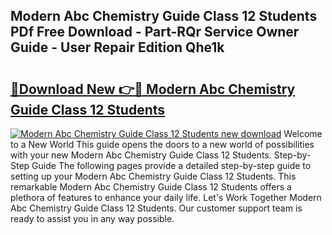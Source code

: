 ## Modern Abc Chemistry Guide Class 12 Students PDf Free Download - Part-RQr Service Owner Guide - User Repair Edition Qhe1k

# <h2><a href="http://bc73586.oget.top/?id=Modern+Abc+Chemistry+Guide+Class+12+Students">🔗Download New 👉🔴 Modern Abc Chemistry Guide Class 12 Students</a></h2>

[![Modern Abc Chemistry Guide Class 12 Students new download](https://i.imgur.com/5g1atiW.png)](http://bc73586.oget.top/?id=Modern+Abc+Chemistry+Guide+Class+12+Students)
Welcome to a New World This guide opens the doors to a new world of possibilities with your new Modern Abc Chemistry Guide Class 12 Students. Step-by-Step Guide The following pages provide a detailed step-by-step guide to setting up your Modern Abc Chemistry Guide Class 12 Students. This remarkable Modern Abc Chemistry Guide Class 12 Students offers a plethora of features to enhance your daily life. Let's Work Together Modern Abc Chemistry Guide Class 12 Students. Our customer support team is ready to assist you in any way possible.
